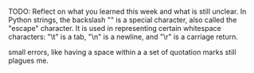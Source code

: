 TODO: Reflect on what you learned this week and what is still unclear.
In Python strings, the backslash "\" is a special character, also called the "escape" character. It is used in representing certain whitespace characters: "\t" is a tab, "\n" is a newline, and "\r" is a carriage return.

small errors, like having a space within a a set of quotation marks still plagues me.